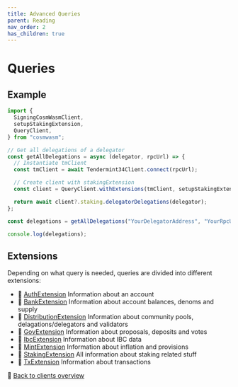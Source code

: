```yaml
---
title: Advanced Queries
parent: Reading
nav_order: 2
has_children: true
---
```


# Queries

## Example

```ts
import {
  SigningCosmWasmClient,
  setupStakingExtension,
  QueryClient,
} from "cosmwasm";

// Get all delegations of a delegator
const getAllDelegations = async (delegator, rpcUrl) => {
  // Instantiate tmClient
  const tmClient = await Tendermint34Client.connect(rpcUrl);

  // Create client with stakingExtension
  const client = QueryClient.withExtensions(tmClient, setupStakingExtension);

  return await client?.staking.delegatorDelegations(delegator);
};

const delegations = getAllDelegations("YourDelegatorAddress", "YourRpcUrl");

console.log(delegations);
```

## Extensions

Depending on what query is needed, queries are divided into different
extensions:

- 🔗 [AuthExtension](auth.md) Information about an account
- 🔗 [BankExtension](bank.md) Information about account balances, denoms and
  supply
- 🔗 [DistributionExtension](distribution.md) Information about community pools,
  delagations/delegators and validators
- 🔗 [GovExtension](gov.md) Information about proposals, deposits and votes
- 🔗 [IbcExtension](ibc.md) Information about IBC data
- 🔗 [MintExtension](mint.md) Information about inflation and provisions
- 🔗 [StakingExtension](staking.md) All information about staking related stuff
- 🔗 [TxExtension](tx.md) Information about transactions

🔗 [Back to clients overview](clients.md)

